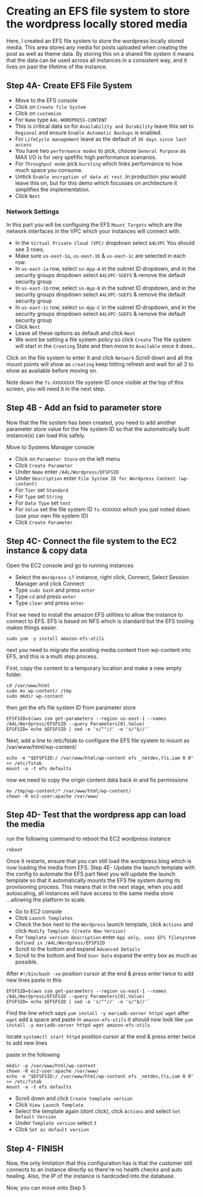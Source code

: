 # Creating an EFS file system to store the wordpress locally stored media

Here, I created an EFS file system to store the wordpress locally stored media. This area stores any media for posts uploaded when creating the post as well as theme data. By storing this on a shared file system it means that the data can be used across all instances in a consistent way, and it lives on past the lifetime of the instance.

## Step 4A- Create EFS File System

* Move to the EFS console
* Click on ````Create file System````
* Click on ````customize````
* For ````Name```` type ````A4L-WORDPRESS-CONTENT````
* This is critical data so for ````Availability and Durability```` leave this set to ````Regional```` and ensure ````Enable Automatic Backups```` is enabled.
* For ````LifeCycle management```` leave as the default of ````30 days since last access````
* You have two ````performance modes```` to pick, choose ````General Purpose```` as MAX I/O is for very spefific high performance scenarios.
* For ````Throughput mode```` pick ````bursting```` which links performance to how much space you consume. 
* Untick ````Enable encryption of data at rest```` .In production you would leave this on, but for this demo which focusses on architecture it simplifies the implementation.
* Click ````Next````

### Network Settings
In this part you will be configuing the EFS ````Mount Targets```` which are the network interfaces in the VPC which your instances will connect with.

* In the ````Virtual Private Cloud (VPC)```` dropdown select ````A4LVPC````
You should see 3 rows.
* Make sure ````us-east-1a````, ````us-east-1b```` & ````us-east-1c```` are selected in each row.
* In ````us-east-1a```` row, select ````sn-App-A```` in the subnet ID dropdown, and in the security groups dropdown select ````A4LVPC-SGEFS```` & remove the default security group
* In ````us-east-1b```` row, select ````sn-App-B```` in the subnet ID dropdown, and in the security groups dropdown select ````A4LVPC-SGEFS```` & remove the default security group
* In ````us-east-1c```` row, select ````sn-App-C```` in the subnet ID dropdown, and in the security groups dropdown select ````A4LVPC-SGEFS```` & remove the default security group
* Click ````Next````
* Leave all these options as default and click ````Next````
* We wont be setting a file system policy so click ````Create````
The file system will start in the ````Creating```` State and then move to ````Available```` once it does..

Click on the file system to enter it and click ````Network````
Scroll down and all the mount points will show as ````creating```` keep hitting refresh and wait for all 3 to show as available before moving on.

Note down the ````fs-XXXXXXXX```` file system ID once visible at the top of this screen, you will need it in the next step.

## Step 4B - Add an fsid to parameter store

Now that the file system has been created, you need to add another parameter store value for the file system ID so that the automatically built instance(s) can load this safely.

Move to Systems Manager console
* Click on ````Parameter Store```` on the left menu
* Click ````Create Parameter````
* Under ````Name```` enter ````/A4L/Wordpress/EFSFSID```` 
* Under ````Description```` enter ````File System ID for Wordpress Content (wp-content)````
* For ````Tier```` set ````Standard````
* For ````Type```` set ````String````
* For ````Data Type```` set ````text````
* For ````Value```` set the file system ID ````fs-XXXXXXX```` which you just noted down (use your own file system ID)
* Click ````Create Parameter````

## Step 4C- Connect the file system to the EC2 instance & copy data

Open the EC2 console and go to running instances
* Select the ````Wordpress-LT```` instance, right click, Connect, Select Session Manager and click Connect
* Type ````sudo bash```` and press ````enter````
* Type ````cd```` and press ````enter````
* Type ````clear```` and press ````enter````

First we need to install the amazon EFS utilities to allow the instance to connect to EFS. EFS is based on NFS which is standard but the EFS tooling makes things easier.
```
sudo yum -y install amazon-efs-utils
```
next you need to migrate the existing media content from wp-content into EFS, and this is a multi step process.

First, copy the content to a temporary location and make a new empty folder.

```
cd /var/www/html
sudo mv wp-content/ /tmp
sudo mkdir wp-content
```
then get the efs file system ID from parameter store
```
EFSFSID=$(aws ssm get-parameters --region us-east-1 --names /A4L/Wordpress/EFSFSID --query Parameters[0].Value)
EFSFSID=`echo $EFSFSID | sed -e 's/^"//' -e 's/"$//'`
```
Next, add a line to /etc/fstab to configure the EFS file system to mount as /var/www/html/wp-content/
```
echo -e "$EFSFSID:/ /var/www/html/wp-content efs _netdev,tls,iam 0 0" >> /etc/fstab
mount -a -t efs defaults
```
now we need to copy the origin content data back in and fix permissions
```
mv /tmp/wp-content/* /var/www/html/wp-content/
chown -R ec2-user:apache /var/www/
```
## Step 4D- Test that the wordpress app can load the media

run the following command to reboot the EC2 wordpress instance
```
reboot
```
Once it restarts, ensure that you can still load the wordpress blog which is now loading the media from EFS.
Step 4E- Update the launch template with the config to automate the EFS part
Next you will update the launch template so that it automatically mounts the EFS file system during its provisioning process. This means that in the next stage, when you add autoscaling, all instances will have access to the same media store ...allowing the platform to scale.
* Go to EC2 console
* Click ````Launch Templates````
* Check the box next to the ````Wordpress```` launch template, click ````Actions```` and click ````Modify Template (Create New Version)````
* For ````Template version description```` enter ````App only, uses EFS filesystem defined in /A4L/Wordpress/EFSFSID````
* Scroll to the bottom and expand ````Advanced Details````
* Scroll to the bottom and find ````User Data```` expand the entry box as much as possible.

After ````#!/bin/bash -xe```` position cursor at the end & press enter twice to add new lines paste in this

```
EFSFSID=$(aws ssm get-parameters --region us-east-1 --names /A4L/Wordpress/EFSFSID --query Parameters[0].Value)
EFSFSID=`echo $EFSFSID | sed -e 's/^"//' -e 's/"$//'`
```
Find the line which says ````yum install -y mariadb-server httpd wget```` after ````wget```` add a space and paste in ````amazon-efs-utils````
it should now look like ````yum install -y mariadb-server httpd wget amazon-efs-utils````

locate ````systemctl start httpd```` position cursor at the end & press enter twice to add new lines

paste in the following

```
mkdir -p /var/www/html/wp-content
chown -R ec2-user:apache /var/www/
echo -e "$EFSFSID:/ /var/www/html/wp-content efs _netdev,tls,iam 0 0" >> /etc/fstab
mount -a -t efs defaults
```
* Scroll down and click ````Create template version````
* Click ````View Launch Template````
* Select the template again (dont click), click ````Actions```` and select ````Set Default Version````
* Under ````Template version```` select ````3````
* Click ````Set as default version````

## Step 4- FINISH

Now, the only limitation that this configuration has is that the customer still connects to an instance directly so there're no health checks and auto healing. Also, the IP of the instance is hardcoded into the database.

Now, you can move onto Step 5

